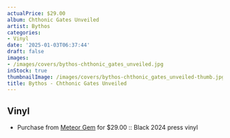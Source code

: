 ```yaml
---
actualPrice: $29.00
album: Chthonic Gates Unveiled
artist: Bythos
categories:
- Vinyl
date: '2025-01-03T06:37:44'
draft: false
images:
- /images/covers/bythos-chthonic_gates_unveiled.jpg
inStock: true
thumbnailImage: /images/covers/bythos-chthonic_gates_unveiled-thumb.jpg
title: Bythos - Chthonic Gates Unveiled
---
```


## Vinyl
* Purchase from [Meteor Gem](https://meteor-gem.com/products/bythos-chthonic-gates-unveiled-lp) for $29.00 :: Black 2024 press vinyl
